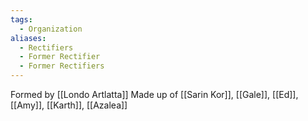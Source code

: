 ```yaml
---
tags:
  - Organization
aliases:
  - Rectifiers
  - Former Rectifier
  - Former Rectifiers
---
```

Formed by [[Londo Artlatta]]
Made up of [[Sarin Kor]], [[Gale]], [[Ed]], [[Amy]], [[Karth]], [[Azalea]]